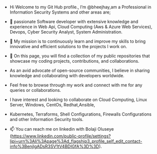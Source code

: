 -  Hi Welcome to my Git Hub profile., I’m @bheejhay,am a Professional in Information Security Systems and other  areas are; 
- 👀  passionate Software developer with extensive knowledge and experience in Web Api, Cloud Computing (Aws & Azure Web Services), Devops, Cyber Security Analyst,       System Administration.

- 🌱 My mission is to continuously learn and improve my skills to bring innovative and efficient solutions to the projects I work on.
- 💞️ On this page, you will find a collection of my public repositories that showcase my coding projects, contributions, and collaborations. 
- As an avid advocate of open-source communities, I believe in sharing knowledge and collaborating with developers worldwide. 

- Feel free to browse through my work and connect with me for any queries or collaborations.
 
- I have interest and looking to collaborate on Cloud Computing, Linux Server, Windows, CentOs, Redhat,Ansible, 
- Kubernetes, Terraforms, Shell Configurations, Firewalls Configurations and other Information Security tools.

- 📫 You can reach me on linkedin with Bolaji Oluseye (https://www.linkedin.com/public-profile/settings?lipi=urn%3Ali%3Apage%3Ad_flagship3_profile_self_edit_contact-info%3BenjIgADsR3SV1tV4BDIGfA%3D%3D). 

<!---
bheejhay/bheejhay is a ✨ special ✨ repository because its `README.md` (this file) appears on your GitHub profile.
You can click the Preview link to take a look at your changes.
--->
